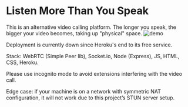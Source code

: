 # Listen More Than You Speak



This is an alternative video calling platform. The longer you speak, the bigger your video becomes, taking up "physical" space.
![demo](https://user-images.githubusercontent.com/43127162/211378085-fe8ad9d3-89e6-4c02-8062-f3b0852f5bb0.gif)




Deployment is currently down since Heroku's end to its free service.


Stack: WebRTC (Simple Peer lib), Socket.io, Node (Express), JS, HTML, CSS, Heroku.

Please use incognito mode to avoid extensions interfering with the video call. 

Edge case: if your machine is on a network with symmetric NAT configuration, it will not work due to this project’s STUN server setup.
